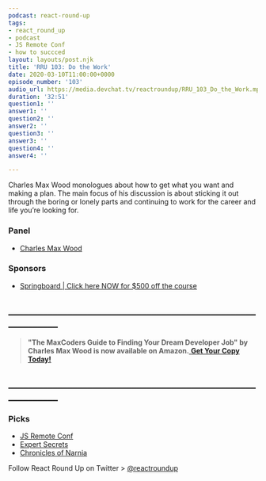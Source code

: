 ```yaml
---
podcast: react-round-up
tags:
- react_round_up
- podcast
- JS Remote Conf
- how to succced
layout: layouts/post.njk
title: 'RRU 103: Do the Work'
date: 2020-03-10T11:00:00+0000
episode_number: '103'
audio_url: https://media.devchat.tv/reactroundup/RRU_103_Do_the_Work.mp3
duration: '32:51'
question1: ''
answer1: ''
question2: ''
answer2: ''
question3: ''
answer3: ''
question4: ''
answer4: ''

---
```

Charles Max Wood monologues about how to get what you want and making a plan. The main focus of his discussion is about sticking it out through the boring or lonely parts and continuing to work for the career and life you’re looking for.

### **Panel**

* [Charles Max Wood](https://twitter.com/cmaxw)

### **Sponsors**

* [Springboard | Click here NOW for $500 off the course](https://www.springboard.com/workshops/software-engineering-career-track/?utm_source=devchat&utm_medium=podcast&utm_campaign=reactroundup)

## **____________________________________________________________**

> **"The MaxCoders Guide to Finding Your Dream Developer Job" by Charles Max Wood is now available on Amazon.**[ **Get Your Copy Today!**](https://www.amazon.com/gp/product/B081MBL5C9/ref=as_li_ss_tl?ie=UTF8&linkCode=sl1&tag=devchattv-20&linkId=9d61363241636e2546ef46abba198746&language=en_US)

## **____________________________________________________________**

### **Picks**

* [JS Remote Conf](http://jsremoteconf.com)
* [Expert Secrets](https://amzn.to/32Qch07)
* [Chronicles of Narnia](https://amzn.to/2vKjUsP)


Follow React Round Up on Twitter > [@reactroundup](https://twitter.com/reactroundup)